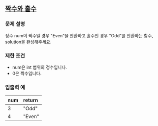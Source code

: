 ## [짝수와 홀수](https://programmers.co.kr/learn/courses/30/lessons/12937?language=javascript#)
### 문제 설명
정수 num이 짝수일 경우 "Even"을 반환하고 홀수인 경우 "Odd"를 반환하는 함수, solution을 완성해주세요.

### 제한 조건
- num은 int 범위의 정수입니다.
- 0은 짝수입니다.

### 입출력 예

|num|return|
|:--|:--|
|3|"Odd"|
|4|"Even"|
